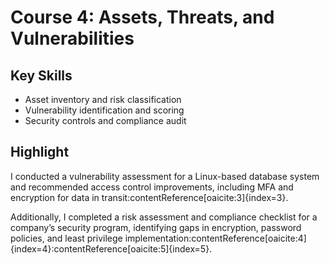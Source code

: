 # Course 4: Assets, Threats, and Vulnerabilities

## Key Skills
- Asset inventory and risk classification
- Vulnerability identification and scoring
- Security controls and compliance audit

## Highlight
I conducted a vulnerability assessment for a Linux-based database system and recommended access control improvements, including MFA and encryption for data in transit:contentReference[oaicite:3]{index=3}.

Additionally, I completed a risk assessment and compliance checklist for a company’s security program, identifying gaps in encryption, password policies, and least privilege implementation:contentReference[oaicite:4]{index=4}:contentReference[oaicite:5]{index=5}.

